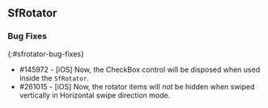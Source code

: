 ## SfRotator

### Bug Fixes
{:#sfrotator-bug-fixes}

* \#145972 - [iOS] Now, the CheckBox control will be disposed when used inside the `SfRotator`.
* \#261015 - [iOS] Now, the rotator items will not be hidden when swiped vertically in Horizontal swipe direction mode.